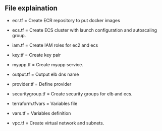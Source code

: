 ## File explaination

- ecr.tf = Create ECR repository to put docker images

- ecs.tf = Create ECS cluster with launch configuration and autoscaling group.

- iam.tf = Create IAM roles for ec2 and ecs

- key.tf = Create key pair

- myapp.tf = Create myapp service.

- output.tf = Output elb dns name

- provider.tf = Define provider

- securitygroup.tf = Create security groups for elb and ecs.

- terraform.tfvars = Variables file

- vars.tf = Variables definition

- vpc.tf = Create virtual network and subnets.
